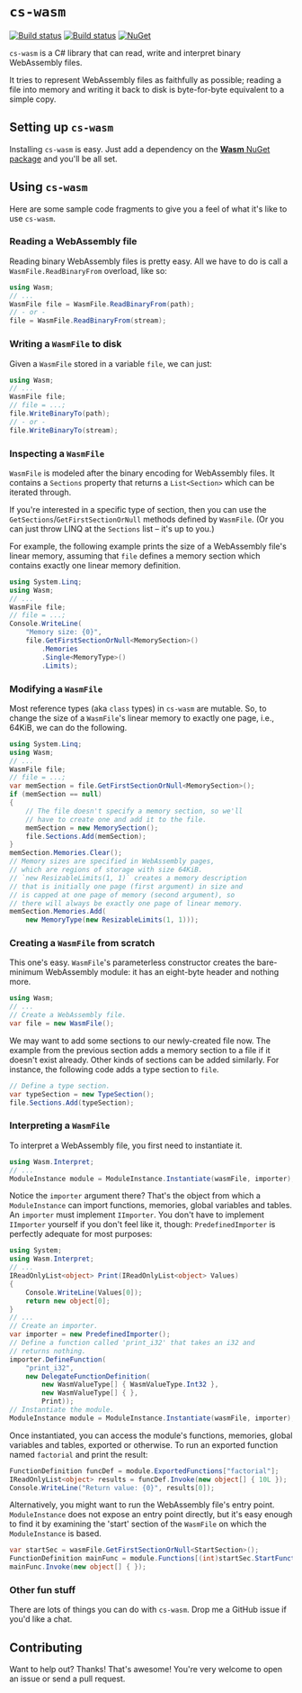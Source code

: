 # `cs-wasm`

[![Build status](https://travis-ci.org/jonathanvdc/cs-wasm.svg?branch=master)](https://travis-ci.org/jonathanvdc/cs-wasm)
[![Build status](https://ci.appveyor.com/api/projects/status/4lfpgydcssxvr56o?svg=true)](https://ci.appveyor.com/project/jonathanvdc/cs-wasm)
[![NuGet](https://img.shields.io/nuget/v/Wasm.svg)](https://www.nuget.org/packages/Wasm)

`cs-wasm` is a C# library that can read, write and interpret binary WebAssembly files.

It tries to represent WebAssembly files as faithfully as possible; reading a file into memory and writing it back to disk is byte-for-byte equivalent to a simple copy.

## Setting up `cs-wasm`

Installing `cs-wasm` is easy. Just add a dependency on the [**Wasm** NuGet package](https://www.nuget.org/packages/Wasm) and you'll be all set.

## Using `cs-wasm`

Here are some sample code fragments to give you a feel of what it's like to use `cs-wasm`.

### Reading a WebAssembly file

Reading binary WebAssembly files is pretty easy. All we have to do is call a `WasmFile.ReadBinaryFrom` overload, like so:

```cs
using Wasm;
// ...
WasmFile file = WasmFile.ReadBinaryFrom(path);
// - or -
file = WasmFile.ReadBinaryFrom(stream);
```

### Writing a `WasmFile` to disk

Given a `WasmFile` stored in a variable `file`, we can just:

```cs
using Wasm;
// ...
WasmFile file;
// file = ...;
file.WriteBinaryTo(path);
// - or -
file.WriteBinaryTo(stream);
```

### Inspecting a `WasmFile`

`WasmFile` is modeled after the binary encoding for WebAssembly files. It contains a `Sections` property that returns a `List<Section>` which can be iterated through.

If you're interested in a specific type of section, then you can use the `GetSections`/`GetFirstSectionOrNull` methods defined by `WasmFile`. (Or you can just throw LINQ at the `Sections` list &ndash; it's up to you.)

For example, the following example prints the size of a WebAssembly file's linear memory, assuming that `file` defines a memory section which contains exactly one linear memory definition.

```cs
using System.Linq;
using Wasm;
// ...
WasmFile file;
// file = ...;
Console.WriteLine(
    "Memory size: {0}",
    file.GetFirstSectionOrNull<MemorySection>()
        .Memories
        .Single<MemoryType>()
        .Limits);
```

### Modifying a `WasmFile`

Most reference types (aka `class` types) in `cs-wasm` are mutable. So, to change the size of a `WasmFile`'s linear memory to exactly one page, i.e., 64KiB, we can do the following.

```cs
using System.Linq;
using Wasm;
// ...
WasmFile file;
// file = ...;
var memSection = file.GetFirstSectionOrNull<MemorySection>();
if (memSection == null)
{
    // The file doesn't specify a memory section, so we'll
    // have to create one and add it to the file.
    memSection = new MemorySection();
    file.Sections.Add(memSection);
}
memSection.Memories.Clear();
// Memory sizes are specified in WebAssembly pages,
// which are regions of storage with size 64KiB.
// `new ResizableLimits(1, 1)` creates a memory description
// that is initially one page (first argument) in size and
// is capped at one page of memory (second argument), so
// there will always be exactly one page of linear memory.
memSection.Memories.Add(
    new MemoryType(new ResizableLimits(1, 1))); 
```

### Creating a `WasmFile` from scratch

This one's easy. `WasmFile`'s parameterless constructor creates the bare-minimum WebAssembly module: it has an eight-byte header and nothing more.

```cs
using Wasm;
// ...
// Create a WebAssembly file.
var file = new WasmFile();
```

We may want to add some sections to our newly-created file now. The example from the previous section adds a memory section to a file if it doesn't exist already. Other kinds of sections can be added similarly. For instance, the following code adds a type section to `file`.

```cs
// Define a type section.
var typeSection = new TypeSection();
file.Sections.Add(typeSection);
```

### Interpreting a `WasmFile`

To interpret a WebAssembly file, you first need to instantiate it.

```cs
using Wasm.Interpret;
// ...
ModuleInstance module = ModuleInstance.Instantiate(wasmFile, importer);
```

Notice the `importer` argument there? That's the object from which a `ModuleInstance` can import functions, memories, global variables and tables. An `importer` must implement `IImporter`. You don't have to implement `IImporter` yourself if you don't feel like it, though: `PredefinedImporter` is perfectly adequate for most purposes:

```cs
using System;
using Wasm.Interpret;
// ...
IReadOnlyList<object> Print(IReadOnlyList<object> Values)
{
    Console.WriteLine(Values[0]);
    return new object[0];
}
// ...
// Create an importer.
var importer = new PredefinedImporter();
// Define a function called 'print_i32' that takes an i32 and
// returns nothing.
importer.DefineFunction(
    "print_i32",
    new DelegateFunctionDefinition(
        new WasmValueType[] { WasmValueType.Int32 },
        new WasmValueType[] { },
        Print));
// Instantiate the module.
ModuleInstance module = ModuleInstance.Instantiate(wasmFile, importer);
```

Once instantiated, you can access the module's functions, memories, global variables and tables, exported or otherwise. To run an exported function named `factorial` and print the result:

```cs
FunctionDefinition funcDef = module.ExportedFunctions["factorial"];
IReadOnlyList<object> results = funcDef.Invoke(new object[] { 10L });
Console.WriteLine("Return value: {0}", results[0]);
```

Alternatively, you might want to run the WebAssembly file's entry point. `ModuleInstance` does not expose an entry point directly, but it's easy enough to find it by examining the 'start' section of the `WasmFile` on which the `ModuleInstance` is based.

```cs
var startSec = wasmFile.GetFirstSectionOrNull<StartSection>();
FunctionDefinition mainFunc = module.Functions[(int)startSec.StartFunctionIndex];
mainFunc.Invoke(new object[] { });
```

### Other fun stuff

There are lots of things you can do with `cs-wasm`. Drop me a GitHub issue if you'd like a chat.

## Contributing

Want to help out? Thanks! That's awesome! You're very welcome to open an issue or send a pull request.
